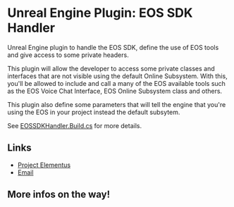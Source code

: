 # Unreal Engine Plugin: EOS SDK Handler

Unreal Engine plugin to handle the EOS SDK, define the use of EOS tools and give access to some private headers.

This plugin will allow the developer to access some private classes and interfaces that are not visible using the default Online Subsystem. 
With this, you'll be allowed to include and call a many of the EOS available tools such as the EOS Voice Chat Interface, EOS Online Subsystem class and others.

This plugin also define some parameters that will tell the engine that you're using the EOS in your project instead the default subsytem.

See [EOSSDKHandler.Build.cs](https://github.com/lucoiso/UEEOSSDKHandler/blob/main/Source/EOSSDKHandler/EOSSDKHandler.Build.cs) for more details.

## Links

* [Project Elementus](https://github.com/lucoiso/UEProject_Elementus)
* [Email](mailto:contatolukevboas@gmail.com)  

## More infos on the way!
